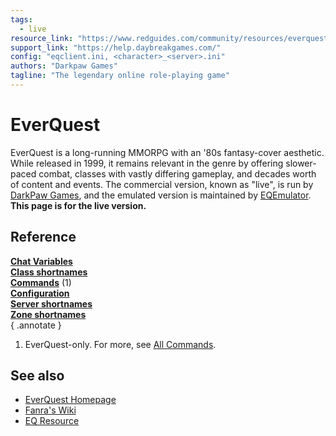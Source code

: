 ```yaml
---
tags:
  - live
resource_link: "https://www.redguides.com/community/resources/everquest.3243/"
support_link: "https://help.daybreakgames.com/"
config: "eqclient.ini, <character>_<server>.ini"
authors: "Darkpaw Games"
tagline: "The legendary online role-playing game"
---
```


# EverQuest

<!--desc-start-->
EverQuest is a long-running MMORPG with an '80s fantasy-cover aesthetic. While released in 1999, it remains relevant in the genre by offering slower-paced combat, classes with vastly differing gameplay, and decades worth of content and events. The commercial version, known as "live", is run by [DarkPaw Games](https://www.darkpawgames.com/home), and the emulated version is maintained by [EQEmulator](https://github.com/EQEmu/Server). **This page is for the live version.**
<!--desc-end-->

## Reference

[**Chat Variables**](general/chat-variables.md)  
[**Class shortnames**](general/class-short-names.md)  
[**Commands**](commands/index.md) (1)  
[**Configuration**](configuration.md)  
[**Server shortnames**](general/server-short-names.md)  
[**Zone shortnames**](general/zone-short-names.md)  
{ .annotate }

1.  EverQuest-only. For more, see [All Commands](../../commands/index.md).

## See also

- [EverQuest Homepage](https://www.everquest.com)  
- [Fanra's Wiki](https://everquest.fanra.info/)  
- [EQ Resource](https://eqresource.com/)  